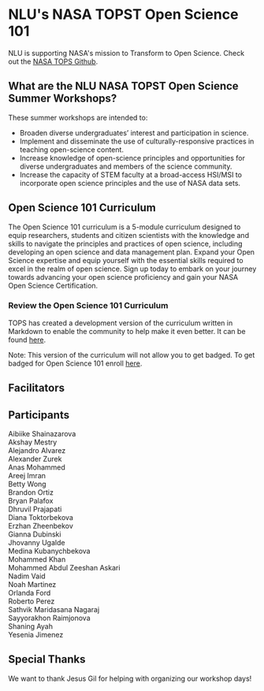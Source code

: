 # NLU's NASA TOPST Open Science 101

NLU is supporting NASA's mission to Transform to Open Science. 
Check out the [NASA TOPS Github](https://github.com/nasa/Transform-to-Open-Science/blob/main/README.md#open-science-101-curriculum).

## What are the NLU NASA TOPST Open Science Summer Workshops?

These summer workshops are intended to: 
- Broaden diverse undergraduates’ interest and participation in science.
- Implement and disseminate the use of culturally-responsive practices in teaching open-science content.
- Increase knowledge of open-science principles and opportunities for diverse undergraduates and members of the science community.
- Increase the capacity of STEM faculty at a broad-access HSI/MSI to incorporate open science principles and the use of NASA data sets.

## Open Science 101 Curriculum

The Open Science 101 curriculum is a 5-module curriculum designed to equip researchers, students and citizen scientists with the knowledge and skills to navigate the principles and practices of open science, including developing an open science and data management plan. Expand your Open Science expertise and equip yourself with the essential skills required to excel in the realm of open science. Sign up today to embark on your journey towards advancing your open science proficiency and gain your NASA Open Science Certification.

### Review the Open Science 101 Curriculum

TOPS has created a development version of the curriculum written in Markdown to enable the community to help make it even better. It can be found [here](https://github.com/nasa/Transform-to-Open-Science/tree/open-science-101).

Note: This version of the curriculum will not allow you to get badged. To get badged for Open Science 101 enroll [here](https://nasa.github.io/Transform-to-Open-Science/take-os101/).


## Facilitators


## Participants
Aibiike	Shainazarova  
Akshay Mestry  
Alejandro	Alvarez  
Alexander	Zurek  
Anas Mohammed  
Areej Imran  
Betty	Wong  
Brandon	Ortiz  
Bryan	Palafox  
Dhruvil	Prajapati  
Diana Toktorbekova   
Erzhan Zheenbekov  
Gianna Dubinski  
Jhovanny Ugalde  
Medina	Kubanychbekova   
Mohammed Khan   
Mohammed Abdul Zeeshan Askari  
Nadim Vaid  
Noah Martinez  
Orlanda	Ford  
Roberto	Perez  
Sathvik	Maridasana Nagaraj  
Sayyorakhon	Raimjonova  
Shaning	Ayah  
Yesenia Jimenez   


## Special Thanks

We want to thank Jesus Gil for helping with organizing our workshop days!
